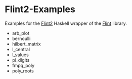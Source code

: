 # Flint2-Examples

Examples for the [Flint2](https://hackage.haskell.org/package/Flint2) Haskell wrapper of the [Flint](https://flintlib.org) library.

- arb_plot
- bernoulli
- hilbert_matrix
- l_central
- l_values
- pi_digits
- fmpq_poly
- poly_roots

